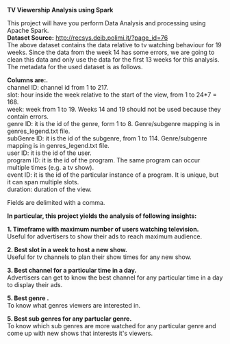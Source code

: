 **TV Viewership Analysis using Spark**  
  
This project will have you perform Data Analysis and processing using Apache Spark.   
**Dataset Source:** http://recsys.deib.polimi.it/?page_id=76   
The above dataset contains the data relative to tv watching behaviour for 19 weeks. Since the data from the week 14 has some errors, we are going to clean this data and only use the data for the first 13 weeks for this analysis. The metadata for the used dataset is as follows.   

**Columns are:.**  
channel ID: channel id from 1 to 217.  
slot: hour inside the week relative to the start of the view, from 1 to 24*7 = 168.  
week: week from 1 to 19. Weeks 14 and 19 should not be used because they contain errors.  
genre ID: it is the id of the genre, form 1 to 8. Genre/subgenre mapping is in genres_legend.txt file.  
subGenre ID: it is the id of the subgenre, from 1 to 114. Genre/subgenre mapping is in genres_legend.txt file.  
user ID: it is the id of the user.  
program ID: it is the id of the program. The same program can occur multiple times (e.g. a tv show).  
event ID: it is the id of the particular instance of a program. It is unique, but it can span multiple slots.  
duration: duration of the view.   
  
Fields are delimited with a comma.     
      
**In particular, this project yields the analysis of following insights:**    
  
**1. Timeframe with maximum number of users watching television.**    
Useful for advertisers to show their ads to reach maximum audience.  
  
**2. Best slot in a week to host a new show.**  
Useful for tv channels to plan their show times for any new show.  
  
**3. Best channel for a particular time in a day.**  
Advertisers can get to know the best channel for any particular time in a day to display their ads.  
  
**5. Best genre .**   
To know what genres viewers are interested in.  

**5. Best sub genres for any partuclar genre.**  
To know which sub genres are more watched for any particular genre and come up with new shows that interests it's viewers.  
  


